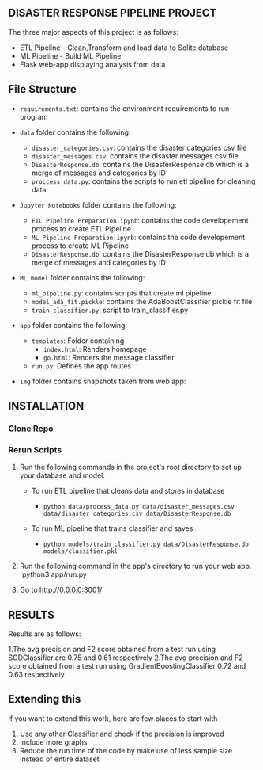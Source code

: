 DISASTER RESPONSE PIPELINE PROJECT
------------------------------------
The three major aspects of this project is as follows:

* ETL Pipeline - Clean,Transform and load data to Sqlite database
* ML Pipeline - Build ML Pipeline 
* Flask web-app displaying analysis from data

File Structure
----------------------
* `requirements.txt`: contains the environment requirements to run program

* `data` folder contains the following:
    * `disaster_categories.csv`: contains the disaster categories csv file
    * `disaster_messages.csv`: contains the disaster messages csv file
    * `DisasterResponse.db`: contains the DisasterResponse db which is a merge of messages and categories by ID
    * `proccess_data.py`: contains the scripts to run etl pipeline for cleaning data
	
* `Jupyter Notebooks` folder contains the following:
    * `ETL Pipeline Preparation.ipynb`: contains the code developement process to create ETL Pipeline
    * `ML Pipeline Preparation.ipynb`: contains the code developement process to create ML Pipeline
    * `DisasterResponse.db`: contains the DisasterResponse db which is a merge of messages and categories by ID
	
* `ML model` folder contains the following:
    * `ml_pipeline.py`: contains scripts that create ml pipeline
    * `model_ada_fit.pickle`: contains the AdaBoostClassifier pickle fit file
    * `train_classifier.py`: script to train_classifier.py
	
* `app` folder contains the following:
  * `templates`: Folder containing
    * `index.html`: Renders homepage
    * `go.html`: Renders the message classifier
  * `run.py`: Defines the app routes
  
* `img` folder contains snapshots taken from web app:

INSTALLATION
----------------------
### Clone Repo

### Rerun Scripts
1. Run the following commands in the project's root directory to set up your database and model.

    - To run ETL pipeline that cleans data and stores in database
       - `python data/process_data.py data/disaster_messages.csv data/disaster_categories.csv data/DisasterResponse.db`
	   
    - To run ML pipeline that trains classifier and saves
        - `python models/train_classifier.py data/DisasterResponse.db models/classifier.pkl`

2. Run the following command in the app's directory to run your web app.
    `python3 app/run.py

3. Go to http://0.0.0.0:3001/

RESULTS
---------------------------
Results are as follows:

1.The avg precision and F2 score obtained from a test run using SGDClassifier are 0.75 and 0.61 respectively
2.The avg precision and F2 score obtained from a test run using GradientBoostingClassifier 0.72 and 0.63 respectively

Extending this
----------------------
If you want to extend this work, here are few places to start with

1. Use any other Classifier and check if the precision is improved
2. Include more graphs
3. Reduce the run time of the code by make use of less sample size instead of entire dataset


